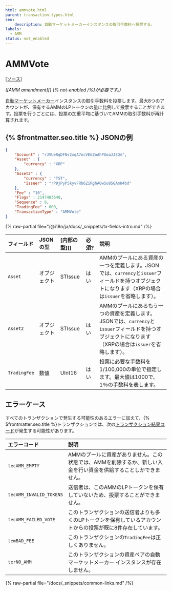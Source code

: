 ```yaml
---
html: ammvote.html
parent: transaction-types.html
seo:
    description: 自動マーケットメーカーインスタンスの取引手数料へ投票する。
labels:
  - AMM
status: not_enabled
---
```

# AMMVote
[[ソース]](https://github.com/XRPLF/rippled/blob/master/src/ripple/app/tx/impl/AMMVote.cpp "Source")

_([AMM amendment][] {% not-enabled /%}が必要です。)_

[自動マーケットメーカー](../../../../concepts/tokens/decentralized-exchange/automated-market-makers.md)インスタンスの取引手数料を投票します。最大8つのアカウントが、保有するAMMのLPトークンの量に比例して投票することができます。投票を行うごとには、投票の加重平均に基づいてAMMの取引手数料が再計算されます。

## {% $frontmatter.seo.title %} JSONの例

```json
{
    "Account" : "rJVUeRqDFNs2xqA7ncVE6ZoAhPUoaJJSQm",
    "Asset" : {
        "currency" : "XRP"
    },
    "Asset2" : {
        "currency" : "TST",
        "issuer" : "rP9jPyP5kyvFRb6ZiRghAGw5u8SGAmU4bd"
    },
    "Fee" : "10",
    "Flags" : 2147483648,
    "Sequence" : 8,
    "TradingFee" : 600,
    "TransactionType" : "AMMVote"
}
```

{% raw-partial file="/@i18n/ja/docs/_snippets/tx-fields-intro.md" /%}

| フィールド     | JSONの型   | [内部の型][] | 必須? | 説明 |
|:-------------|:-----------|:-----------|:-----|:------------|
| `Asset`      | オブジェクト | STIssue    | はい | AMMのプールにある資産の一つを定義します。JSONでは、`currency`と`issuer`フィールドを持つオブジェクトになります（XRPの場合は`issuer`を省略します）。 |
| `Asset2`     | オブジェクト | STIssue    | はい | AMMのプールにあるもう一つの資産を定義します。JSONでは、`currency`と`issuer`フィールドを持つオブジェクトになります（XRPの場合は`issuer`を省略します）。|
| `TradingFee` | 数値       | UInt16     | はい | 投票に必要な手数料を1/100,000の単位で指定します。最大値は1000で、1％の手数料を表します。 |

## エラーケース

すべてのトランザクションで発生する可能性のあるエラーに加えて、{% $frontmatter.seo.title %}トランザクションでは、次の[トランザクション結果コード](../transaction-results/index.md)が発生する可能性があります。

| エラーコード              | 説明                                          |
|:------------------------|:---------------------------------------------|
| `tecAMM_EMPTY`          | AMMのプールに資産がありません。この状態では、AMMを削除するか、新しい入金を行い資金を供給することしかできません。 |
| `tecAMM_INVALID_TOKENS` | 送信者は、このAMMのLPトークンを保有していないため、投票することができません。 |
| `tecAMM_FAILED_VOTE`    | このトランザクションの送信者よりも多くのLPトークンを保有しているアカウントからの投票が既に8件存在しています。 |
| `temBAD_FEE`            | このトランザクションの`TradingFee`は正しくありません。 |
| `terNO_AMM`             | このトランザクションの資産ペアの自動マーケットメーカー インスタンスが存在しません。 |

{% raw-partial file="/docs/_snippets/common-links.md" /%}
